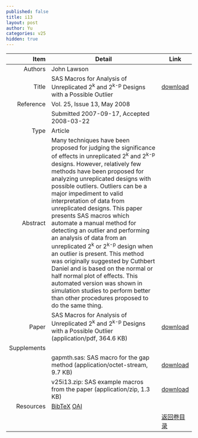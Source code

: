 ```yaml
---
published: false
title: i13
layout: post
author: Yu
categories: v25
hidden: true
---
```


| Item | Detail | Link |
|---:|---|---|
| Authors | John Lawson| |
| Title |SAS Macros for Analysis of Unreplicated 2<sup>k</sup> and 2<sup>k-p</sup> Designs with a Possible Outlier | [download](http://www.jstatsoft.org/v25/i13/paper) |
| Reference |Vol. 25, Issue 13, May 2008 | |
| | Submitted 2007-09-17, Accepted 2008-03-22| | 
| Type | Article| |
| Abstract | Many techniques have been proposed for judging the significance of effects in unreplicated 2<sup>k</sup> and 2<sup>k-p</sup> designs. However, relatively few methods have been proposed for analyzing unreplicated designs with possible outliers. Outliers can be a major impediment to valid interpretation of data from unreplicated designs. This paper presents SAS macros which automate a manual method for detecting an outlier and performing an analysis of data from an unreplicated 2<sup>k</sup> or 2<sup>k-p</sup> design when an outlier is present. This method was originally suggested by Cuthbert Daniel and is based on the normal or half normal plot of effects. This automated version was shown in simulation studies to perform better than other procedures proposed to do the same thing.| |
| Paper | SAS Macros for Analysis of Unreplicated 2<sup>k</sup> and 2<sup>k-p</sup> Designs with a Possible Outlier  (application/pdf, 364.6 KB)| [download](http://www.jstatsoft.org/v25/i13/paper) |
| Supplements | | |
| |gapmth.sas: SAS macro for the gap method  (application/octet-stream, 9.7 KB)|  [download](http://www.jstatsoft.org/v25/i13/supp/1) |
| |v25i13.zip: SAS example macros from the paper  (application/zip, 1.3 KB)|  [download](http://www.jstatsoft.org/v25/i13/supp/2) |
| Resources | [BibTeX](http://www.jstatsoft.org/v25/i13/bibtex) [OAI](http://www.jstatsoft.org/oai?verb=GetRecord&identifier=oai.jstatsoft/v25/i13&prefix=oai_dc)| |
| |  | [返回卷目录]({{site.baseurl}}/volume/v25.html) |